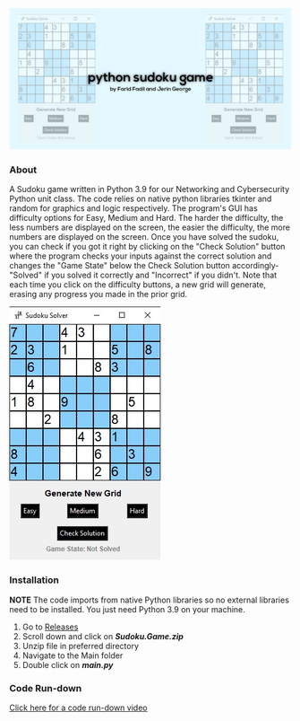 ![](readmeimgs/githubbanner.png)

### About
A Sudoku game written in Python 3.9 for our Networking and Cybersecurity Python unit class. The code relies on native python libraries tkinter and random for graphics and logic respectively. 
The program's GUI has difficulty options for Easy, Medium and Hard. The harder the difficulty, the less numbers are displayed on the screen, the easier the difficulty, the more 
numbers are displayed on the screen. Once you have solved the sudoku, you can check if you got it right by clicking on the "Check Solution" button where the program checks your
inputs against the correct solution and changes the "Game State" below the Check Solution button accordingly- "Solved" if you solved it correctly and "Incorrect" if you didn't. 
Note that each time you click on the difficulty buttons, a new grid will generate, erasing any progress you made in the prior grid. 

![](readmeimgs/sudokusolver.jpg)

### Installation
**NOTE** The code imports from native Python libraries so no external libraries need to be installed. You just need Python 3.9 on your machine.
1. Go to [Releases](https://github.com/faridfadil/sudoku-solver/releases/tag/v1.0.0)
2. Scroll down and click on **_Sudoku.Game.zip_**
3. Unzip file in preferred directory
4. Navigate to the Main folder
5. Double click on **_main.py_**


### Code Run-down
[Click here for a code run-down video](https://www.youtube.com/watch?v=3zQiK6d5-J8&t=33s)
